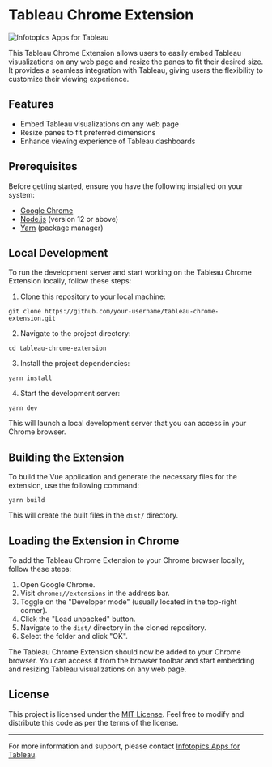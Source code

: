 # Tableau Chrome Extension

![Infotopics Apps for Tableau](https://appsfortableau.infotopics.com/wp-content/uploads/2020/10/Infotopics-Apps-for-Tableau-logo-275x100-1.svg)

This Tableau Chrome Extension allows users to easily embed Tableau visualizations on any web page and resize the panes to fit their desired size. It provides a seamless integration with Tableau, giving users the flexibility to customize their viewing experience.

## Features

- Embed Tableau visualizations on any web page
- Resize panes to fit preferred dimensions
- Enhance viewing experience of Tableau dashboards

## Prerequisites

Before getting started, ensure you have the following installed on your system:

- [Google Chrome](https://www.google.com/chrome/)
- [Node.js](https://nodejs.org/en/) (version 12 or above)
- [Yarn](https://yarnpkg.com/) (package manager)

## Local Development

To run the development server and start working on the Tableau Chrome Extension locally, follow these steps:

1. Clone this repository to your local machine:

```shell
git clone https://github.com/your-username/tableau-chrome-extension.git
```

2. Navigate to the project directory:

```shell
cd tableau-chrome-extension
```

3. Install the project dependencies:

```shell
yarn install
```

4. Start the development server:

```shell
yarn dev
```

This will launch a local development server that you can access in your Chrome browser.

## Building the Extension

To build the Vue application and generate the necessary files for the extension, use the following command:

```shell
yarn build
```

This will create the built files in the `dist/` directory.

## Loading the Extension in Chrome

To add the Tableau Chrome Extension to your Chrome browser locally, follow these steps:

1. Open Google Chrome.
2. Visit `chrome://extensions` in the address bar.
3. Toggle on the "Developer mode" (usually located in the top-right corner).
4. Click the "Load unpacked" button.
5. Navigate to the `dist/` directory in the cloned repository.
6. Select the folder and click "OK".

The Tableau Chrome Extension should now be added to your Chrome browser. You can access it from the browser toolbar and start embedding and resizing Tableau visualizations on any web page.

## License

This project is licensed under the [MIT License](LICENSE). Feel free to modify and distribute this code as per the terms of the license.

---

For more information and support, please contact [Infotopics Apps for Tableau](https://www.infotopics.nl/).
